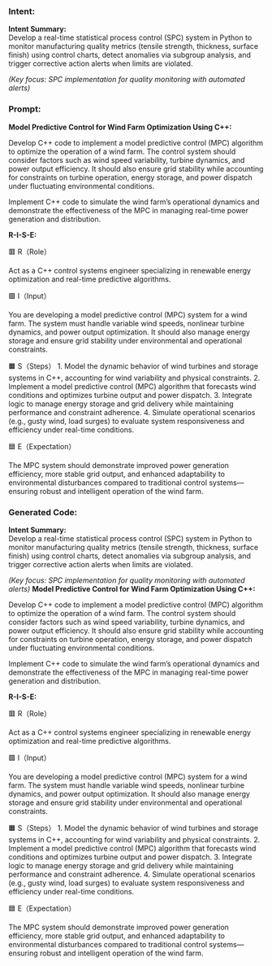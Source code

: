 ### Intent:
**Intent Summary:**  
Develop a real-time statistical process control (SPC) system in Python to monitor manufacturing quality metrics (tensile strength, thickness, surface finish) using control charts, detect anomalies via subgroup analysis, and trigger corrective action alerts when limits are violated.  

*(Key focus: SPC implementation for quality monitoring with automated alerts)*

### Prompt:
**Model Predictive Control for Wind Farm Optimization Using C++:**

Develop C++ code to implement a model predictive control (MPC) algorithm to optimize the operation of a wind farm. The control system should consider factors such as wind speed variability, turbine dynamics, and power output efficiency. It should also ensure grid stability while accounting for constraints on turbine operation, energy storage, and power dispatch under fluctuating environmental conditions.

Implement C++ code to simulate the wind farm’s operational dynamics and demonstrate the effectiveness of the MPC in managing real-time power generation and distribution.

**R-I-S-E:**

🟥 R（Role）

Act as a C++ control systems engineer specializing in renewable energy optimization and real-time predictive algorithms.

🟩 I（Input）

You are developing a model predictive control (MPC) system for a wind farm. The system must handle variable wind speeds, nonlinear turbine dynamics, and power output optimization. It should also manage energy storage and ensure grid stability under environmental and operational constraints.

🟧 S（Steps）
	1.	Model the dynamic behavior of wind turbines and storage systems in C++, accounting for wind variability and physical constraints.
	2.	Implement a model predictive control (MPC) algorithm that forecasts wind conditions and optimizes turbine output and power dispatch.
	3.	Integrate logic to manage energy storage and grid delivery while maintaining performance and constraint adherence.
	4.	Simulate operational scenarios (e.g., gusty wind, load surges) to evaluate system responsiveness and efficiency under real-time conditions.

🟦 E（Expectation）

The MPC system should demonstrate improved power generation efficiency, more stable grid output, and enhanced adaptability to environmental disturbances compared to traditional control systems—ensuring robust and intelligent operation of the wind farm.

### Generated Code:
**Intent Summary:**  
Develop a real-time statistical process control (SPC) system in Python to monitor manufacturing quality metrics (tensile strength, thickness, surface finish) using control charts, detect anomalies via subgroup analysis, and trigger corrective action alerts when limits are violated.  

*(Key focus: SPC implementation for quality monitoring with automated alerts)*
**Model Predictive Control for Wind Farm Optimization Using C++:**

Develop C++ code to implement a model predictive control (MPC) algorithm to optimize the operation of a wind farm. The control system should consider factors such as wind speed variability, turbine dynamics, and power output efficiency. It should also ensure grid stability while accounting for constraints on turbine operation, energy storage, and power dispatch under fluctuating environmental conditions.

Implement C++ code to simulate the wind farm’s operational dynamics and demonstrate the effectiveness of the MPC in managing real-time power generation and distribution.

**R-I-S-E:**

🟥 R（Role）

Act as a C++ control systems engineer specializing in renewable energy optimization and real-time predictive algorithms.

🟩 I（Input）

You are developing a model predictive control (MPC) system for a wind farm. The system must handle variable wind speeds, nonlinear turbine dynamics, and power output optimization. It should also manage energy storage and ensure grid stability under environmental and operational constraints.

🟧 S（Steps）
	1.	Model the dynamic behavior of wind turbines and storage systems in C++, accounting for wind variability and physical constraints.
	2.	Implement a model predictive control (MPC) algorithm that forecasts wind conditions and optimizes turbine output and power dispatch.
	3.	Integrate logic to manage energy storage and grid delivery while maintaining performance and constraint adherence.
	4.	Simulate operational scenarios (e.g., gusty wind, load surges) to evaluate system responsiveness and efficiency under real-time conditions.

🟦 E（Expectation）

The MPC system should demonstrate improved power generation efficiency, more stable grid output, and enhanced adaptability to environmental disturbances compared to traditional control systems—ensuring robust and intelligent operation of the wind farm.
